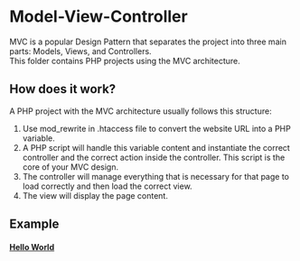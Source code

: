 # Model-View-Controller

MVC is a popular Design Pattern that separates the project into three main parts: Models, Views, and Controllers.
<br>
This folder contains PHP projects using the MVC architecture.

## How does it work?

A PHP project with the MVC architecture usually follows this structure:
1. Use mod_rewrite in .htaccess file to convert the website URL into a PHP variable.
1. A PHP script will handle this variable content and instantiate the correct controller and the correct action inside the controller. This script is the core of your MVC design.
1. The controller will manage everything that is necessary for that page to load correctly and then load the correct view.
1. The view will display the page content.

## Example

#### [Hello World](https://github.com/ivanfilho21/PHP_Tests/edit/master/mvc/hello-world)
